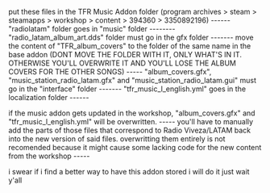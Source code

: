 put these files in the TFR Music Addon folder (program archives > steam > steamapps > workshop > content > 394360 > 3350892196) ------ 
"radiolatam" folder goes in "music" folder -------- 
"radio_latam_album_art.dds" folder must go in the gfx folder ------- 
move the content of "TFR_album_covers" to the folder of the same name in the base addon (DONT MOVE THE FOLDER WITH IT, ONLY WHAT'S IN IT. OTHERWISE YOU'LL OVERWRITE IT AND YOU'LL LOSE THE ALBUM COVERS FOR THE OTHER SONGS) ----- 
"album_covers.gfx", "music_station_radio_latam.gfx" and "music_station_radio_latam.gui" must go in the "interface" folder ------- 
"tfr_music_l_english.yml" goes in the localization folder ------ 

if the music addon gets updated in the workshop, "album_covers.gfx" and "tfr_music_l_english.yml" will be overwritten. ----- 
you'll have to manually add the parts of those files that correspond to Radio Viveza/LATAM back into the new version of said files. overwritting them entirely is not recomended because it might cause some lacking code for the new content from the workshop ----- 

i swear if i find a better way to have this addon stored i will do it just wait y'all
